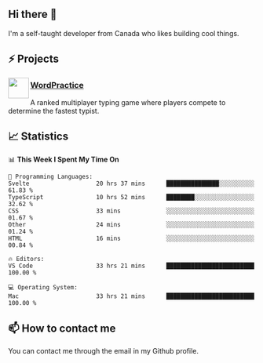 <h2>Hi there 👋</h2>

<p>I'm a self-taught developer from Canada who likes building cool things.</p>

<h2>⚡ Projects</h2>

<img align="left" src="https://i.imgur.com/6RT8VFO.png" width="42" height="42" />
<h3><a target="_blank" href="https://wordpractice.io/">WordPractice</a></h3>
<p>A ranked multiplayer typing game where players compete to determine the fastest typist.</p>

<h2>📈 Statistics</h2>

<!--START_SECTION:waka-->
📊 **This Week I Spent My Time On** 

```text
💬 Programming Languages: 
Svelte                   20 hrs 37 mins      ███████████████░░░░░░░░░░   61.83 % 
TypeScript               10 hrs 52 mins      ████████░░░░░░░░░░░░░░░░░   32.62 % 
CSS                      33 mins             ░░░░░░░░░░░░░░░░░░░░░░░░░   01.67 % 
Other                    24 mins             ░░░░░░░░░░░░░░░░░░░░░░░░░   01.24 % 
HTML                     16 mins             ░░░░░░░░░░░░░░░░░░░░░░░░░   00.84 % 

🔥 Editors: 
VS Code                  33 hrs 21 mins      █████████████████████████   100.00 % 

💻 Operating System: 
Mac                      33 hrs 21 mins      █████████████████████████   100.00 % 
```


<!--END_SECTION:waka-->

<h2>📫 How to contact me</h2>

You can contact me through the email in my Github profile.

